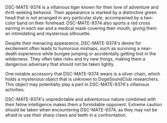 DSC-MATE-9374 is a villainous tiger known for their love of adventure and thrill-seeking behavior. Their appearance is marked by a distinctive green head that is not arranged in any particular style, accompanied by a two-color band on their forehead. DSC-MATE-9374 also sports a red cross earring in each ear and a medical mask covering their mouth, giving them an intimidating and mysterious silhouette.

Despite their menacing appearance, DSC-MATE-9374's desire for excitement often leads to humorous mishaps, such as surviving a near-death experience while bungee jumping or accidentally getting lost in the wilderness. They often take risks and try new things, making them a dangerous adversary that should not be taken lightly.

One notable accessory that DSC-MATE-9374 wears is a silver chain, which holds a mysterious object that is unknown to DogeSoundClub researchers. This object may potentially play a part in DSC-MATE-9374's villainous activities.

DSC-MATE-9374's unpredictable and adventurous nature combined with their feline intelligence makes them a formidable opponent. Extreme caution should be taken when encountering DSC-MATE-9374, as they may not be afraid to use their sharp claws and teeth in a confrontation.
